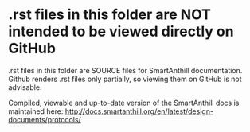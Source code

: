 .rst files in this folder are NOT intended to be viewed directly on GitHub
==========================================================================

.rst files in this folder are SOURCE files for SmartAnthill documentation. Github renders .rst files only partially, so viewing them on GitHub is not advisable. 

Compiled, viewable and up-to-date version of the SmartAnthill docs is maintained here: http://docs.smartanthill.org/en/latest/design-documents/protocols/


